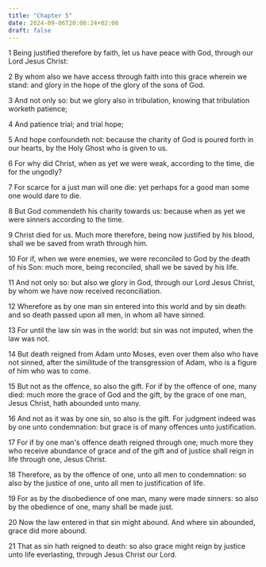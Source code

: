 ```yaml
---
title: "Chapter 5"
date: 2024-09-06T20:00:24+02:00
draft: false
---
```



1 Being justified therefore by faith, let us have peace with God, through our Lord Jesus Christ:

2 By whom also we have access through faith into this grace wherein we stand: and glory in the hope of the glory of the sons of God.

3 And not only so: but we glory also in tribulation, knowing that tribulation worketh patience;

4 And patience trial; and trial hope;

5 And hope confoundeth not: because the charity of God is poured forth in our hearts, by the Holy Ghost who is given to us.

6 For why did Christ, when as yet we were weak, according to the time, die for the ungodly?

7 For scarce for a just man will one die: yet perhaps for a good man some one would dare to die.

8 But God commendeth his charity towards us: because when as yet we were sinners according to the time.

9 Christ died for us. Much more therefore, being now justified by his blood, shall we be saved from wrath through him.

10 For if, when we were enemies, we were reconciled to God by the death of his Son: much more, being reconciled, shall we be saved by his life.

11 And not only so: but also we glory in God, through our Lord Jesus Christ, by whom we have now received reconciliation.

12 Wherefore as by one man sin entered into this world and by sin death: and so death passed upon all men, in whom all have sinned.

13 For until the law sin was in the world: but sin was not imputed, when the law was not.

14 But death reigned from Adam unto Moses, even over them also who have not sinned, after the similitude of the transgression of Adam, who is a figure of him who was to come.

15 But not as the offence, so also the gift. For if by the offence of one, many died: much more the grace of God and the gift, by the grace of one man, Jesus Christ, hath abounded unto many.

16 And not as it was by one sin, so also is the gift. For judgment indeed was by one unto condemnation: but grace is of many offences unto justification.

17 For if by one man's offence death reigned through one; much more they who receive abundance of grace and of the gift and of justice shall reign in life through one, Jesus Christ.

18 Therefore, as by the offence of one, unto all men to condemnation: so also by the justice of one, unto all men to justification of life.

19 For as by the disobedience of one man, many were made sinners: so also by the obedience of one, many shall be made just.

20 Now the law entered in that sin might abound. And where sin abounded, grace did more abound.

21 That as sin hath reigned to death: so also grace might reign by justice unto life everlasting, through Jesus Christ our Lord.

